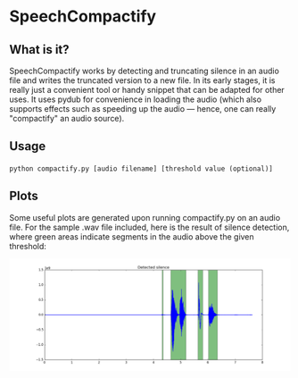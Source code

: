 # SpeechCompactify

## What is it?
SpeechCompactify works by detecting and truncating silence in an audio file and writes the truncated version to a new file. In its early stages, it is really just a convenient tool or handy snippet that can be adapted for other uses. It uses pydub for convenience in loading the audio (which also supports effects such as speeding up the audio &mdash; hence, one can really "compactify" an audio source).

## Usage
`
python compactify.py [audio filename] [threshold value (optional)]
`

## Plots
Some useful plots are generated upon running compactify.py on an audio file. For the sample .wav file included, here is the result of silence detection, where green areas indicate segments in the audio above the given threshold:

![](b1_segments.png)
